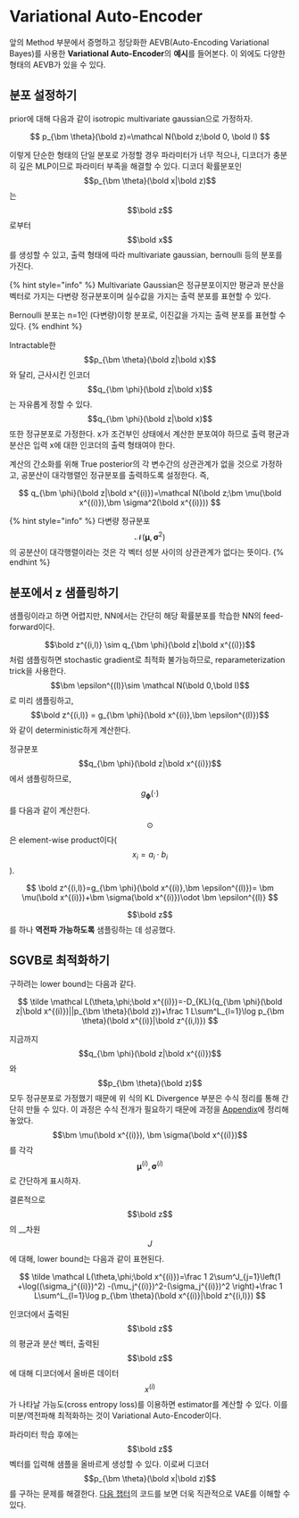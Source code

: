 # Variational Auto-Encoder

앞의 Method 부분에서 증명하고 정당화한 AEVB\(Auto-Encoding Variational Bayes\)를 사용한 **Variational Auto-Encoder**의 **예시**를 들어본다. 이 외에도 다양한 형태의 AEVB가 있을 수 있다.

## 분포 설정하기

prior에 대해 다음과 같이 isotropic multivariate gaussian으로 가정하자. 

$$
p_{\bm \theta}(\bold z)=\mathcal N(\bold z;\bold 0, \bold I)
$$

이렇게 단순한 형태의 단일 분포로 가정할 경우 파라미터가 너무 적으나, 디코더가 충분히 깊은 MLP이므로 파라미터 부족을 해결할 수 있다. 디코더 확률분포인 $$p_{\bm \theta}(\bold x|\bold z)$$는 $$\bold z$$ 로부터 $$\bold x$$ 를 생성할 수 있고, 출력 형태에 따라 multivariate gaussian, bernoulli 등의 분포를 가진다.

{% hint style="info" %}
Multivariate Gaussian은 정규분포이지만 평균과 분산을 벡터로 가지는 다변량 정규분포이며 실수값을 가지는 출력 분포를 표현할 수 있다.

Bernoulli 분포는 n=1인 \(다변량\)이항 분포로, 이진값을 가지는 출력 분포를 표현할 수 있다.
{% endhint %}

Intractable한 $$p_{\bm \theta}(\bold z|\bold x)$$와 달리, 근사시킨 인코더 $$q_{\bm \phi}(\bold z|\bold x)$$는 자유롭게 정할 수 있다. $$q_{\bm \phi}(\bold z|\bold x)$$ 또한 정규분포로 가정한다. x가 조건부인 상태에서 계산한 분포여야 하므로 출력 평균과 분산은 입력 x에 대한 인코더의 출력 형태여야 한다.

계산의 간소화를 위해 True posterior의 각 변수간의 상관관계가 없을 것으로 가정하고, 공분산이 대각행렬인 정규분포를 출력하도록 설정한다. 즉,

$$
q_{\bm \phi}(\bold z|\bold x^{(i)})=\mathcal N(\bold z;\bm \mu(\bold x^{(i)}),\bm \sigma^2(\bold x^{(i)}))
$$

{% hint style="info" %}
다변량 정규분포 $$\mathcal N(\bm \mu,\bm \sigma^2)$$의 공분산이 대각행렬이라는 것은 각 벡터 성분 사이의 상관관계가 없다는 뜻이다. 
{% endhint %}

## 분포에서 z 샘플링하기

샘플링이라고 하면 어렵지만, NN에서는 간단히 해당 확률분포를 학습한 NN의 feed-forward이다.

$$\bold z^{(i,l)} \sim q_{\bm \phi}(\bold z|\bold x^{(i)})$$ 처럼 샘플링하면 stochastic gradient로 최적화 불가능하므로, reparameterization trick을 사용한다.  $$\bm \epsilon^{(l)}\sim \mathcal N(\bold 0,\bold I)$$로 미리 샘플링하고, $$\bold z^{(i,l)} = g_{\bm \phi}(\bold x^{(i)},\bm \epsilon^{(l)})$$와 같이 deterministic하게 계산한다. 

정규분포 $$q_{\bm \phi}(\bold z|\bold x^{(i)})$$에서 샘플링하므로, $$g_{\bm \phi}(\cdot)$$를 다음과 같이 계산한다. $$\odot$$은 element-wise product이다\( $$x_{i}=a_i\cdot b_i$$ \).

$$
\bold z^{(i,l)}=g_{\bm \phi}(\bold x^{(i)},\bm \epsilon^{(l)})= \bm \mu(\bold x^{(i)})+\bm \sigma(\bold x^{(i)})\odot \bm \epsilon^{(l)}
$$

$$\bold z$$ 를 하나 **역전파 가능하도록** 샘플링하는 데 성공했다.

## SGVB로 최적화하기

구하려는 lower bound는 다음과 같다.

$$
\tilde \mathcal L(\theta,\phi;\bold x^{(i)})=-D_{KL}(q_{\bm \phi}(\bold z|\bold x^{(i)})||p_{\bm \theta}(\bold z))+\frac 1 L\sum^L_{l=1}\log p_{\bm \theta}(\bold x^{(i)}|\bold z^{(i,l)})
$$

지금까지 $$q_{\bm \phi}(\bold z|\bold x^{(i)})$$와 $$p_{\bm \theta}(\bold z)$$ 모두 정규분포로 가정했기 때문에 위 식의 KL Divergence 부분은 수식 정리를 통해 간단히 만들 수 있다. 이 과정은 수식 전개가 필요하기 때문에 과정을 [Appendix](appendix-kl-divergence.md)에 정리해 놓았다.$$\bm \mu(\bold x^{(i)}), \bm \sigma(\bold x^{(i)})$$를 각각 $$\bm \mu^{(i)},\bm \sigma^{(i)}$$ 로 간단하게 표시하자.

 결론적으로 $$\bold z$$의 __차원 $$J$$ 에 대해,  lower bound는 다음과 같이 표현된다. 

$$
\tilde \mathcal L(\theta,\phi;\bold x^{(i)})=\frac 1 2\sum^J_{j=1}\left(1 +\log((\sigma_j^{(i)})^2)  -(\mu_j^{(i)})^2-(\sigma_j^{(i)})^2   \right)+\frac 1 L\sum^L_{l=1}\log p_{\bm \theta}(\bold x^{(i)}|\bold z^{(i,l)})
$$

인코더에서 출력된 $$\bold z$$의 평균과 분산 벡터, 출력된 $$\bold z$$에 대해 디코더에서 올바른 데이터 $$x^{(i)}$$가 나타날 가능도\(cross entropy loss\)를 이용하면 estimator를 계산할 수 있다. 이를 미분/역전파해 최적화하는 것이 Variational Auto-Encoder이다.

파라미터 학습 후에는 $$\bold z$$ 벡터를 입력해 샘플을 올바르게 생성할 수 있다. 이로써 디코더 $$p_{\bm \theta}(\bold x|\bold z)$$를 구하는 문제를 해결한다. [다음 챕터](implementation.md)의 코드를 보면 더욱 직관적으로 VAE를 이해할 수 있다.

